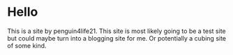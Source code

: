 <h1>Hello</h1>
<body1>This is a site by penguin4life21. This site is most likely going to be a test site but could maybe turn into a blogging site for me. Or potentially a cubing site of some kind.</body1>
